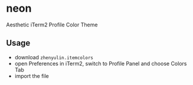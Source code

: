 # neon

Aesthetic iTerm2 Profile Color Theme

## Usage
 * download `zhenyulin.itemcolors`
 * open Preferences in iTerm2, switch to Profile Panel and choose Colors Tab
 * import the file
